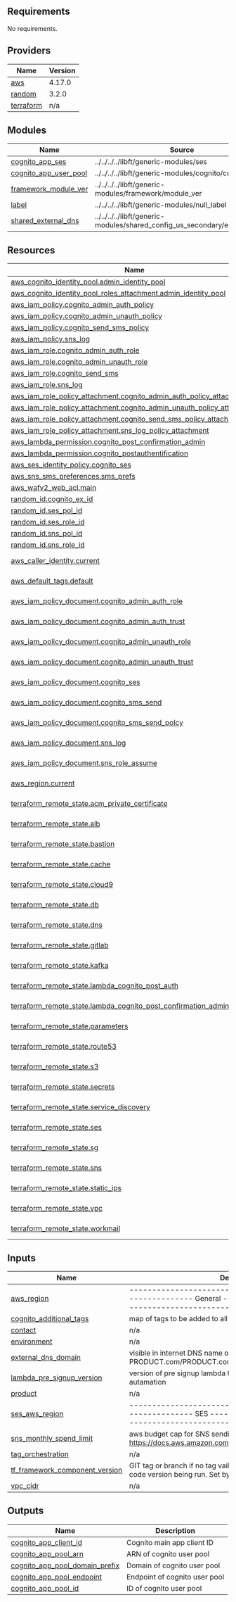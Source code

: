 ## Requirements

No requirements.

## Providers

| Name | Version |
|------|---------|
| <a name="provider_aws"></a> [aws](#provider\_aws) | 4.17.0 |
| <a name="provider_random"></a> [random](#provider\_random) | 3.2.0 |
| <a name="provider_terraform"></a> [terraform](#provider\_terraform) | n/a |

## Modules

| Name | Source | Version |
|------|--------|---------|
| <a name="module_cognito_app_ses"></a> [cognito\_app\_ses](#module\_cognito\_app\_ses) | ../../../../libft/generic-modules/ses | n/a |
| <a name="module_cognito_app_user_pool"></a> [cognito\_app\_user\_pool](#module\_cognito\_app\_user\_pool) | ../../../../libft/generic-modules/cognito/cognito2 | n/a |
| <a name="module_framework_module_ver"></a> [framework\_module\_ver](#module\_framework\_module\_ver) | ../../../../libft/generic-modules/framework/module_ver | n/a |
| <a name="module_label"></a> [label](#module\_label) | ../../../../libft/generic-modules/null_label | n/a |
| <a name="module_shared_external_dns"></a> [shared\_external\_dns](#module\_shared\_external\_dns) | ../../../../libft/generic-modules/shared_config_us_secondary/external_dns/ | n/a |

## Resources

| Name | Type |
|------|------|
| [aws_cognito_identity_pool.admin_identity_pool](https://registry.terraform.io/providers/hashicorp/aws/latest/docs/resources/cognito_identity_pool) | resource |
| [aws_cognito_identity_pool_roles_attachment.admin_identity_pool](https://registry.terraform.io/providers/hashicorp/aws/latest/docs/resources/cognito_identity_pool_roles_attachment) | resource |
| [aws_iam_policy.cognito_admin_auth_policy](https://registry.terraform.io/providers/hashicorp/aws/latest/docs/resources/iam_policy) | resource |
| [aws_iam_policy.cognito_admin_unauth_policy](https://registry.terraform.io/providers/hashicorp/aws/latest/docs/resources/iam_policy) | resource |
| [aws_iam_policy.cognito_send_sms_policy](https://registry.terraform.io/providers/hashicorp/aws/latest/docs/resources/iam_policy) | resource |
| [aws_iam_policy.sns_log](https://registry.terraform.io/providers/hashicorp/aws/latest/docs/resources/iam_policy) | resource |
| [aws_iam_role.cognito_admin_auth_role](https://registry.terraform.io/providers/hashicorp/aws/latest/docs/resources/iam_role) | resource |
| [aws_iam_role.cognito_admin_unauth_role](https://registry.terraform.io/providers/hashicorp/aws/latest/docs/resources/iam_role) | resource |
| [aws_iam_role.cognito_send_sms](https://registry.terraform.io/providers/hashicorp/aws/latest/docs/resources/iam_role) | resource |
| [aws_iam_role.sns_log](https://registry.terraform.io/providers/hashicorp/aws/latest/docs/resources/iam_role) | resource |
| [aws_iam_role_policy_attachment.cognito_admin_auth_policy_attachment](https://registry.terraform.io/providers/hashicorp/aws/latest/docs/resources/iam_role_policy_attachment) | resource |
| [aws_iam_role_policy_attachment.cognito_admin_unauth_policy_attachment](https://registry.terraform.io/providers/hashicorp/aws/latest/docs/resources/iam_role_policy_attachment) | resource |
| [aws_iam_role_policy_attachment.cognito_send_sms_policy_attachment](https://registry.terraform.io/providers/hashicorp/aws/latest/docs/resources/iam_role_policy_attachment) | resource |
| [aws_iam_role_policy_attachment.sns_log_policy_attachment](https://registry.terraform.io/providers/hashicorp/aws/latest/docs/resources/iam_role_policy_attachment) | resource |
| [aws_lambda_permission.cognito_post_confirmation_admin](https://registry.terraform.io/providers/hashicorp/aws/latest/docs/resources/lambda_permission) | resource |
| [aws_lambda_permission.cognito_postauthentification](https://registry.terraform.io/providers/hashicorp/aws/latest/docs/resources/lambda_permission) | resource |
| [aws_ses_identity_policy.cognito_ses](https://registry.terraform.io/providers/hashicorp/aws/latest/docs/resources/ses_identity_policy) | resource |
| [aws_sns_sms_preferences.sms_prefs](https://registry.terraform.io/providers/hashicorp/aws/latest/docs/resources/sns_sms_preferences) | resource |
| [aws_wafv2_web_acl.main](https://registry.terraform.io/providers/hashicorp/aws/latest/docs/resources/wafv2_web_acl) | resource |
| [random_id.cognito_ex_id](https://registry.terraform.io/providers/hashicorp/random/latest/docs/resources/id) | resource |
| [random_id.ses_pol_id](https://registry.terraform.io/providers/hashicorp/random/latest/docs/resources/id) | resource |
| [random_id.ses_role_id](https://registry.terraform.io/providers/hashicorp/random/latest/docs/resources/id) | resource |
| [random_id.sns_pol_id](https://registry.terraform.io/providers/hashicorp/random/latest/docs/resources/id) | resource |
| [random_id.sns_role_id](https://registry.terraform.io/providers/hashicorp/random/latest/docs/resources/id) | resource |
| [aws_caller_identity.current](https://registry.terraform.io/providers/hashicorp/aws/latest/docs/data-sources/caller_identity) | data source |
| [aws_default_tags.default](https://registry.terraform.io/providers/hashicorp/aws/latest/docs/data-sources/default_tags) | data source |
| [aws_iam_policy_document.cognito_admin_auth_role](https://registry.terraform.io/providers/hashicorp/aws/latest/docs/data-sources/iam_policy_document) | data source |
| [aws_iam_policy_document.cognito_admin_auth_trust](https://registry.terraform.io/providers/hashicorp/aws/latest/docs/data-sources/iam_policy_document) | data source |
| [aws_iam_policy_document.cognito_admin_unauth_role](https://registry.terraform.io/providers/hashicorp/aws/latest/docs/data-sources/iam_policy_document) | data source |
| [aws_iam_policy_document.cognito_admin_unauth_trust](https://registry.terraform.io/providers/hashicorp/aws/latest/docs/data-sources/iam_policy_document) | data source |
| [aws_iam_policy_document.cognito_ses](https://registry.terraform.io/providers/hashicorp/aws/latest/docs/data-sources/iam_policy_document) | data source |
| [aws_iam_policy_document.cognito_sms_send](https://registry.terraform.io/providers/hashicorp/aws/latest/docs/data-sources/iam_policy_document) | data source |
| [aws_iam_policy_document.cognito_sms_send_polcy](https://registry.terraform.io/providers/hashicorp/aws/latest/docs/data-sources/iam_policy_document) | data source |
| [aws_iam_policy_document.sns_log](https://registry.terraform.io/providers/hashicorp/aws/latest/docs/data-sources/iam_policy_document) | data source |
| [aws_iam_policy_document.sns_role_assume](https://registry.terraform.io/providers/hashicorp/aws/latest/docs/data-sources/iam_policy_document) | data source |
| [aws_region.current](https://registry.terraform.io/providers/hashicorp/aws/latest/docs/data-sources/region) | data source |
| [terraform_remote_state.acm_private_certificate](https://registry.terraform.io/providers/hashicorp/terraform/latest/docs/data-sources/remote_state) | data source |
| [terraform_remote_state.alb](https://registry.terraform.io/providers/hashicorp/terraform/latest/docs/data-sources/remote_state) | data source |
| [terraform_remote_state.bastion](https://registry.terraform.io/providers/hashicorp/terraform/latest/docs/data-sources/remote_state) | data source |
| [terraform_remote_state.cache](https://registry.terraform.io/providers/hashicorp/terraform/latest/docs/data-sources/remote_state) | data source |
| [terraform_remote_state.cloud9](https://registry.terraform.io/providers/hashicorp/terraform/latest/docs/data-sources/remote_state) | data source |
| [terraform_remote_state.db](https://registry.terraform.io/providers/hashicorp/terraform/latest/docs/data-sources/remote_state) | data source |
| [terraform_remote_state.dns](https://registry.terraform.io/providers/hashicorp/terraform/latest/docs/data-sources/remote_state) | data source |
| [terraform_remote_state.gitlab](https://registry.terraform.io/providers/hashicorp/terraform/latest/docs/data-sources/remote_state) | data source |
| [terraform_remote_state.kafka](https://registry.terraform.io/providers/hashicorp/terraform/latest/docs/data-sources/remote_state) | data source |
| [terraform_remote_state.lambda_cognito_post_auth](https://registry.terraform.io/providers/hashicorp/terraform/latest/docs/data-sources/remote_state) | data source |
| [terraform_remote_state.lambda_cognito_post_confirmation_admin](https://registry.terraform.io/providers/hashicorp/terraform/latest/docs/data-sources/remote_state) | data source |
| [terraform_remote_state.parameters](https://registry.terraform.io/providers/hashicorp/terraform/latest/docs/data-sources/remote_state) | data source |
| [terraform_remote_state.route53](https://registry.terraform.io/providers/hashicorp/terraform/latest/docs/data-sources/remote_state) | data source |
| [terraform_remote_state.s3](https://registry.terraform.io/providers/hashicorp/terraform/latest/docs/data-sources/remote_state) | data source |
| [terraform_remote_state.secrets](https://registry.terraform.io/providers/hashicorp/terraform/latest/docs/data-sources/remote_state) | data source |
| [terraform_remote_state.service_discovery](https://registry.terraform.io/providers/hashicorp/terraform/latest/docs/data-sources/remote_state) | data source |
| [terraform_remote_state.ses](https://registry.terraform.io/providers/hashicorp/terraform/latest/docs/data-sources/remote_state) | data source |
| [terraform_remote_state.sg](https://registry.terraform.io/providers/hashicorp/terraform/latest/docs/data-sources/remote_state) | data source |
| [terraform_remote_state.sns](https://registry.terraform.io/providers/hashicorp/terraform/latest/docs/data-sources/remote_state) | data source |
| [terraform_remote_state.static_ips](https://registry.terraform.io/providers/hashicorp/terraform/latest/docs/data-sources/remote_state) | data source |
| [terraform_remote_state.vpc](https://registry.terraform.io/providers/hashicorp/terraform/latest/docs/data-sources/remote_state) | data source |
| [terraform_remote_state.workmail](https://registry.terraform.io/providers/hashicorp/terraform/latest/docs/data-sources/remote_state) | data source |

## Inputs

| Name | Description | Type | Default | Required |
|------|-------------|------|---------|:--------:|
| <a name="input_aws_region"></a> [aws\_region](#input\_aws\_region) | -------------------------------------------------------------- General -------------------------------------------------------------- | `any` | n/a | yes |
| <a name="input_cognito_additional_tags"></a> [cognito\_additional\_tags](#input\_cognito\_additional\_tags) | map of tags to be added to all resources created by this module | `map(string)` | `{}` | no |
| <a name="input_contact"></a> [contact](#input\_contact) | n/a | `any` | n/a | yes |
| <a name="input_environment"></a> [environment](#input\_environment) | n/a | `any` | n/a | yes |
| <a name="input_external_dns_domain"></a> [external\_dns\_domain](#input\_external\_dns\_domain) | visible in internet DNS name of current environment. non-prod-PRODUCT.com/PRODUCT.com | `any` | n/a | yes |
| <a name="input_lambda_pre_signup_version"></a> [lambda\_pre\_signup\_version](#input\_lambda\_pre\_signup\_version) | version of pre signup lambda to deploy. To be set by CD autamation | `string` | `"latest"` | no |
| <a name="input_product"></a> [product](#input\_product) | n/a | `any` | n/a | yes |
| <a name="input_ses_aws_region"></a> [ses\_aws\_region](#input\_ses\_aws\_region) | -------------------------------------------------------------- SES -------------------------------------------------------------- | `any` | n/a | yes |
| <a name="input_sns_monthly_spend_limit"></a> [sns\_monthly\_spend\_limit](#input\_sns\_monthly\_spend\_limit) | aws budget cap for SNS sending in this account, in $. Ref https://docs.aws.amazon.com/sns/latest/dg/sms_preferences.html | `number` | n/a | yes |
| <a name="input_tag_orchestration"></a> [tag\_orchestration](#input\_tag\_orchestration) | n/a | `any` | n/a | yes |
| <a name="input_tf_framework_component_version"></a> [tf\_framework\_component\_version](#input\_tf\_framework\_component\_version) | GIT tag or branch if no tag vailable, identifying terraform source code version being run. Set by Makefile Framework | `any` | n/a | yes |
| <a name="input_vpc_cidr"></a> [vpc\_cidr](#input\_vpc\_cidr) | n/a | `any` | n/a | yes |

## Outputs

| Name | Description |
|------|-------------|
| <a name="output_cognito_app_client_id"></a> [cognito\_app\_client\_id](#output\_cognito\_app\_client\_id) | Cognito main app client ID |
| <a name="output_cognito_app_pool_arn"></a> [cognito\_app\_pool\_arn](#output\_cognito\_app\_pool\_arn) | ARN of cognito user pool |
| <a name="output_cognito_app_pool_domain_prefix"></a> [cognito\_app\_pool\_domain\_prefix](#output\_cognito\_app\_pool\_domain\_prefix) | Domain of cognito user pool |
| <a name="output_cognito_app_pool_endpoint"></a> [cognito\_app\_pool\_endpoint](#output\_cognito\_app\_pool\_endpoint) | Endpoint  of cognito user pool |
| <a name="output_cognito_app_pool_id"></a> [cognito\_app\_pool\_id](#output\_cognito\_app\_pool\_id) | ID of cognito user pool |
